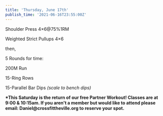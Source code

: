 ```yaml
---
title: 'Thursday, June 17th'
publish_time: '2021-06-16T23:55:00Z'
---
```


Shoulder Press 4×6\@75%1RM

Weighted Strict Pullups 4×6

then,

5 Rounds for time:

200M Run

15-Ring Rows

15-Parallel Bar Dips *(scale to bench dips)*

**\*This Saturday is the return of our free Partner Workout! Classes are
at 9:00 & 10:15am. If you aren't a member but would like to attend
please email: Daniel\@crossfittheville.org to reserve your spot.**
